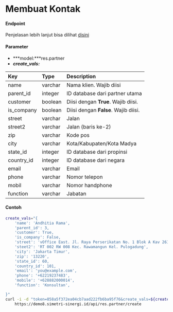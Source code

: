 # Membuat Kontak

#### Endpoint
Penjelasan lebih lanjut bisa dilihat [disini](../list_api/create_data.md)

#### Parameter
- ***model:***res.partner
- ***create_vals:***

| Key           | Type          | Description                                                                       |
| :---          | :---          | :---                                                                              |
| name          | varchar       | Nama klien. Wajib diisi                                                           |
| parent_id     | integer       | ID database dari partner utama                                                    |
| customer      | boolean       | Diisi dengan **True**. Wajib diisi.                                               |
| is_company    | boolean       | Diisi dengan **False**. Wajib diisi.                                               |
| street        | varchar       | Jalan                                                                             |
| street2       | varchar       | Jalan (baris ke-2)                                                                |
| zip           | varchar       | Kode pos                                                                          |
| city          | varchar       | Kota/Kabupaten/Kota Madya                                                         |
| state_id      | integer       | ID database dari propinsi                                                         |
| country_id    | integer       | ID database dari negara                                                           |
| email         | varchar       | Email                                                                             |
| phone         | varchar       | Nomor telepon                                                                     |
| mobil         | varchar       | Nomor handphone                                                                     |
| function      | varchar       | Jabatan

#### Contoh
```bash
create_vals="{
    'name': 'Andhitia Rama',
    'parent_id': 3,
    'customer': True,
    'is_company': False,
    'street': 'vOffice East. Jl. Raya Perserikatan No. 1 Blok A Kav 261',
    'steet2': 'RT 002 RW 008 Kec. Rawamangun Kel. Pulogadung',
    'city': 'Jakarta Timur',
    'zip': '13220',
    'state_id': 60,
    'country_id': 101,
    'email': 'you@example.com',
    'phone': '+62219237483',
    'mobile': '+628882000014',
    'function': 'Konsultan',

}"
curl -i -d "token=858a5f372ea04cb7aad222fb6ba95f76&create_vals=${create_vals}" \
    https://demo8.simetri-sinergi.id/api/res.partner/create
```

